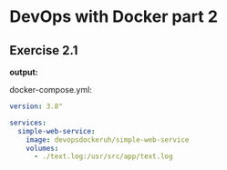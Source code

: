 # DevOps with Docker part 2

## Exercise 2.1

**output:**

docker-compose.yml:
```yaml
version: 3.8"

services:
  simple-web-service:
    image: devopsdockeruh/simple-web-service
    volumes:
      - ./text.log:/usr/src/app/text.log
```
